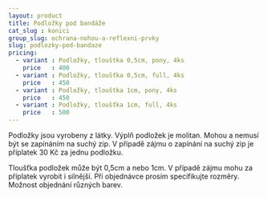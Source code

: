 ```yaml
---
layout: product
title: Podložky pod bandáže
cat_slug : konici
group_slug: ochrana-nohou-a-reflexni-prvky
slug: podlozky-pod-bandaze
pricing:
  - variant : Podložky, tlouštka 0,5cm, pony, 4ks
    price   : 400
  - variant : Podložky, tloušťka 0,5cm, full, 4ks
    price   : 450
  - variant : Podložky, tlouštka 1cm, pony, 4ks
    price   : 450
  - variant : Podložky, tloušťka 1cm, full, 4ks
    price   : 500
---
```


Podložky jsou vyrobeny z látky. Výplň podložek je molitan. 
Mohou a nemusí být se zapínáním na suchý zip. 
V případě zájmu o zapínání na suchý zip je příplatek 30&nbsp;Kč za jednu podložku.

Tloušťka podložek může být 0,5cm a nebo 1cm. V případě zájmu mohu za příplatek vyrobit i silnější.
Při objednávce prosím specifikujte rozměry.
Možnost objednání různých barev.

